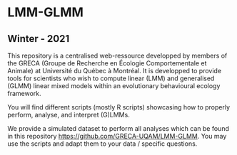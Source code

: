 # LMM-GLMM
## Winter - 2021

This repository is a centralised web-ressource developped by members of the GRECA (Groupe de Recherche en Écologie Comportementale et Animale) at Université du Québec à Montréal. It is developped to provide tools for scientists who wish to compute linear (LMM) and generalised (GLMM) linear mixed models within an evolutionary behavioural ecology framework.

You will find different scripts (mostly R scripts) showcasing how to properly perform, analyse, and interpret (G)LMMs.

We provide a simulated dataset to perform all analyses which can be found in this repository https://github.com/GRECA-UQAM/LMM-GLMM. You may use the scripts and adapt them to your data / specific questions.
